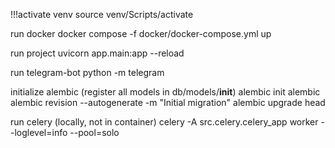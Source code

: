 !!!activate venv
source venv/Scripts/activate

run docker
docker compose -f docker/docker-compose.yml up

run project
uvicorn app.main:app --reload

run telegram-bot
python -m telegram

initialize alembic
(register all models in db/models/__init__)
alembic init alembic
alembic revision --autogenerate -m "Initial migration"
alembic upgrade head

run celery (locally, not in container)
celery -A src.celery.celery_app worker --loglevel=info --pool=solo
